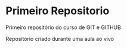 # Primeiro Repositorio
 Primeiro repositório do curso de GIT e GITHUB

Repositório criado durante uma aula ao vivo